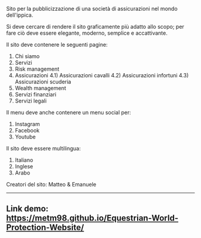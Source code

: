 Sito per la pubblicizzazione di una società di assicurazioni nel mondo dell'ippica.

Si deve cercare di rendere il sito graficamente più adatto allo scopo; per fare ciò deve essere elegante, moderno, semplice e accattivante.

Il sito deve contenere le seguenti pagine:

1) Chi siamo
2) Servizi
3) Risk management
4) Assicurazioni
   4.1) Assicurazioni cavalli
   4.2) Assicurazioni infortuni
   4.3) Assicurazioni scuderia
5) Wealth management
6) Servizi finanziari
7) Servizi legali

Il menu deve anche contenere un menu social per:

1) Instagram
2) Facebook
3) Youtube

Il sito deve essere multilingua:

1) Italiano
2) Inglese
3) Arabo


Creatori del sito: Matteo & Emanuele

---
Link demo: https://metm98.github.io/Equestrian-World-Protection-Website/
---
